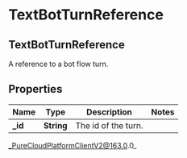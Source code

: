 # TextBotTurnReference

## TextBotTurnReference
A reference to a bot flow turn.

## Properties

|Name | Type | Description | Notes|
|------------ | ------------- | ------------- | -------------|
| **_id** | **String** | The id of the turn. | |



_PureCloudPlatformClientV2@163.0.0_
